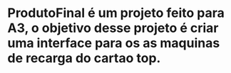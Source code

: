 # ProdutoFinal é um projeto feito para A3, o objetivo desse projeto é criar uma interface para os as maquinas de recarga do cartao top.
